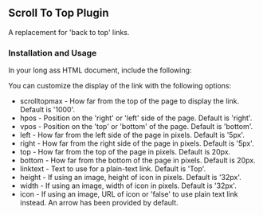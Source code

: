 ## Scroll To Top Plugin

A replacement for 'back to top' links.

### Installation and Usage


In your long ass HTML document, include the following:

<script>
$("document").scrolltotop();
</script>


You can customize the display of the link with the following options:

* scrolltopmax - How far from the top of the page to display the link. Default is '1000'.
* hpos - Position on the 'right' or 'left' side of the page. Default is 'right'.
* vpos - Position on the 'top' or 'bottom' of the page. Default is 'bottom'.
* left - How far from the left side of the page in pixels. Default is '5px'.
* right - How far from the right side of the page in pixels. Default is '5px'.
* top - How far from the top of the page in pixels. Default is 20px.
* bottom - How far from the bottom of the page in pixels. Default is 20px.
* linktext - Text to use for a plain-text link. Default is 'Top'.
* height - If using an image, height of icon in pixels. Default is '32px'.
* width - If using an image, width of icon in pixels. Default is '32px'.
* icon - If using an image, URL of icon or 'false' to use plain text link instead. An arrow has been provided by default.
